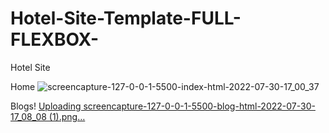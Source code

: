 # Hotel-Site-Template-FULL-FLEXBOX-
Hotel Site 

Home
![screencapture-127-0-0-1-5500-index-html-2022-07-30-17_00_37](https://user-images.githubusercontent.com/76847694/181918010-89d04c27-7bbd-4d47-88ac-7aa71b9f0167.png)

Blogs!
[Uploading screencapture-127-0-0-1-5500-blog-html-2022-07-30-17_08_08 (1).png…]()
